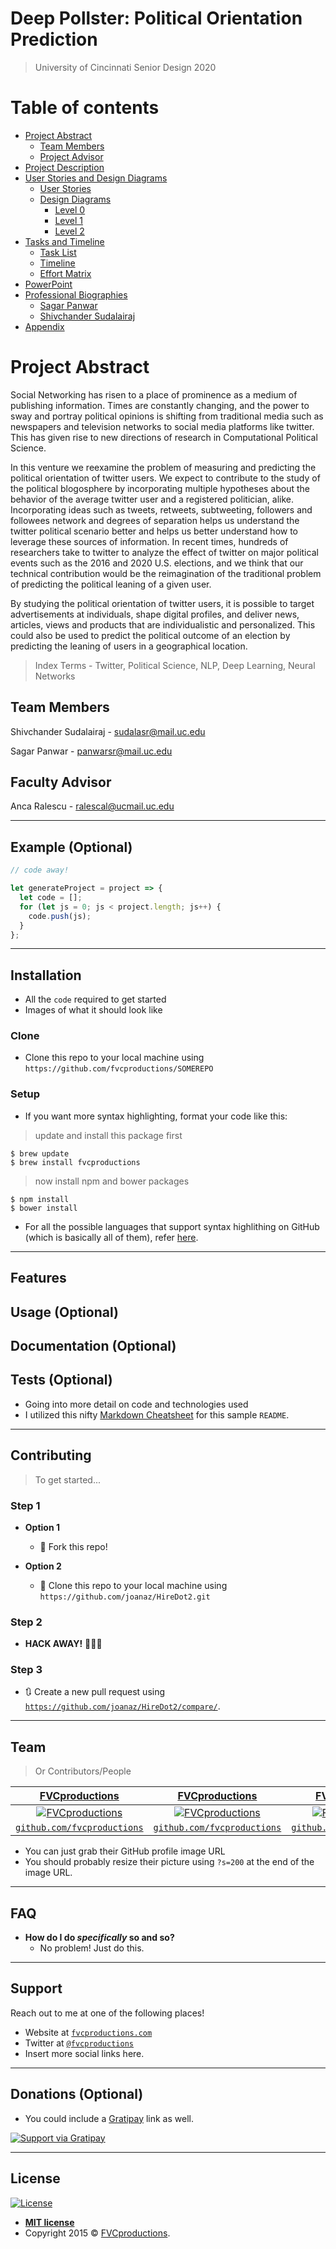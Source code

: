 # Deep Pollster: Political Orientation Prediction

> University of Cincinnati Senior Design 2020

Table of contents
=================

<!--ts-->
   * [Project Abstract](#project-abstract)
        * [Team Members](#team)
        * [Project Advisor](#advisor)
   * [Project Description](#project-description)
   * [User Stories and Design Diagrams](#user-stories)
        * [User Stories](#user-stories)
        * [Design Diagrams](#design-diagram)
            * [Level 0](#level-0)
            * [Level 1](#level-1)
            * [Level 2](#level-2)
   * [Tasks and Timeline](#tasks-timeline)
        * [Task List](#task-list)
        * [Timeline](#timeline)
        * [Effort Matrix](#effort-matrix)
   * [PowerPoint](#powerpoint)
   * [Professional Biographies](#bios)
        * [Sagar Panwar](#sagar)
        * [Shivchander Sudalairaj](#shiv)
   * [Appendix](#appendix)
<!--te-->

Project Abstract
===============

Social Networking has risen to a place of prominence as a medium of publishing information. Times are constantly changing, and the power to sway and portray political opinions is shifting from traditional media such as newspapers and television networks to social media platforms like twitter. This has given rise to new directions of research in Computational Political Science.

In this venture we reexamine the problem of measuring and predicting the political orientation of twitter users. We expect to contribute to the study of the political blogosphere by incorporating multiple hypotheses about the behavior of the average twitter user and a registered politician, alike. Incorporating ideas such as tweets, retweets, subtweeting, followers and followees network and degrees of separation helps us understand the twitter political scenario better and helps us better understand how to leverage these sources of information. In recent times, hundreds of researchers take to twitter to analyze the effect of twitter on major political events such as the 2016 and 2020 U.S. elections, and we think that our technical contribution would be the reimagination of the traditional problem of predicting the political leaning of a given user. 

By studying the political orientation of twitter users, it is possible to target advertisements at individuals, shape digital profiles, and deliver news, articles, views and products that are individualistic and personalized. This could also be used to predict the political outcome of an election by predicting the leaning of users in a geographical location.

> Index Terms - Twitter, Political Science, NLP, Deep Learning, Neural Networks



## Team Members

   Shivchander Sudalairaj - sudalasr@mail.uc.edu
   
   Sagar Panwar - panwarsr@mail.uc.edu
  
## Faculty Advisor

Anca Ralescu - ralescal@ucmail.uc.edu

---

## Example (Optional)

```javascript
// code away!

let generateProject = project => {
  let code = [];
  for (let js = 0; js < project.length; js++) {
    code.push(js);
  }
};
```

---

## Installation

- All the `code` required to get started
- Images of what it should look like

### Clone

- Clone this repo to your local machine using `https://github.com/fvcproductions/SOMEREPO`

### Setup

- If you want more syntax highlighting, format your code like this:

> update and install this package first

```shell
$ brew update
$ brew install fvcproductions
```

> now install npm and bower packages

```shell
$ npm install
$ bower install
```

- For all the possible languages that support syntax highlithing on GitHub (which is basically all of them), refer <a href="https://github.com/github/linguist/blob/master/lib/linguist/languages.yml" target="_blank">here</a>.

---

## Features
## Usage (Optional)
## Documentation (Optional)
## Tests (Optional)

- Going into more detail on code and technologies used
- I utilized this nifty <a href="https://github.com/adam-p/markdown-here/wiki/Markdown-Cheatsheet" target="_blank">Markdown Cheatsheet</a> for this sample `README`.

---

## Contributing

> To get started...

### Step 1

- **Option 1**
    - 🍴 Fork this repo!

- **Option 2**
    - 👯 Clone this repo to your local machine using `https://github.com/joanaz/HireDot2.git`

### Step 2

- **HACK AWAY!** 🔨🔨🔨

### Step 3

- 🔃 Create a new pull request using <a href="https://github.com/joanaz/HireDot2/compare/" target="_blank">`https://github.com/joanaz/HireDot2/compare/`</a>.

---

## Team

> Or Contributors/People

| <a href="http://fvcproductions.com" target="_blank">**FVCproductions**</a> | <a href="http://fvcproductions.com" target="_blank">**FVCproductions**</a> | <a href="http://fvcproductions.com" target="_blank">**FVCproductions**</a> |
| :---: |:---:| :---:|
| [![FVCproductions](https://avatars1.githubusercontent.com/u/4284691?v=3&s=200)](http://fvcproductions.com)    | [![FVCproductions](https://avatars1.githubusercontent.com/u/4284691?v=3&s=200)](http://fvcproductions.com) | [![FVCproductions](https://avatars1.githubusercontent.com/u/4284691?v=3&s=200)](http://fvcproductions.com)  |
| <a href="http://github.com/fvcproductions" target="_blank">`github.com/fvcproductions`</a> | <a href="http://github.com/fvcproductions" target="_blank">`github.com/fvcproductions`</a> | <a href="http://github.com/fvcproductions" target="_blank">`github.com/fvcproductions`</a> |

- You can just grab their GitHub profile image URL
- You should probably resize their picture using `?s=200` at the end of the image URL.

---

## FAQ

- **How do I do *specifically* so and so?**
    - No problem! Just do this.

---

## Support

Reach out to me at one of the following places!

- Website at <a href="http://fvcproductions.com" target="_blank">`fvcproductions.com`</a>
- Twitter at <a href="http://twitter.com/fvcproductions" target="_blank">`@fvcproductions`</a>
- Insert more social links here.

---

## Donations (Optional)

- You could include a <a href="https://cdn.rawgit.com/gratipay/gratipay-badge/2.3.0/dist/gratipay.png" target="_blank">Gratipay</a> link as well.

[![Support via Gratipay](https://cdn.rawgit.com/gratipay/gratipay-badge/2.3.0/dist/gratipay.png)](https://gratipay.com/fvcproductions/)


---

## License

[![License](http://img.shields.io/:license-mit-blue.svg?style=flat-square)](http://badges.mit-license.org)

- **[MIT license](http://opensource.org/licenses/mit-license.php)**
- Copyright 2015 © <a href="http://fvcproductions.com" target="_blank">FVCproductions</a>.